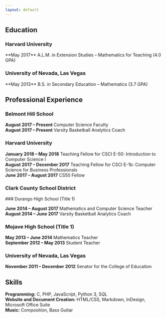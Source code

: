 ```yaml
---
layout: default
---
```


<h2 class="ressec"> Education </h2>

<h3 class="resloc"> Harvard University </h3>
**May 2017** A.L.M. in Extension Studies – Mathematics for Teaching (4.0 GPA)

<h3 class="resloc"> University of Nevada, Las Vegas  </h3>                       
**May 2013** B.S. in Secondary Education – Mathematics (3.7 GPA)            

<h2 class="ressec"> Professional Experience </h2>

<h3 class="resloc"> Belmont Hill School </h3>

**August 2017 – Present** Computer Science Faculty<br>
**August 2017 – Present** Varsity Basketball Analytics Coach  

<h3 class="resloc"> Harvard University </h3>

**January 2018 – May 2018** Teaching Fellow for CSCI E-50: Introduction to Computer Science I <br>
**August 2017 – December 2017** Teaching Fellow for CSCI E-1b: Computer Science for Business Professionals<br>
**June 2017 – August 2017** CS50 Fellow  

<h3 class="resloc"> Clark County School District </h3>
### Durango High School (Title 1)

**June 2014 – August 2017** Mathematics and Computer Science Teacher<br>
**August 2014 – June 2017** Varsity Basketball Analytics Coach    

### Mojave High School (Title 1)

**May 2013 – June 2014** Mathematics Teacher<br>
**September 2012 – May 2013** Student Teacher   

<h3 class="resloc"> University of Nevada, Las Vegas </h3>

**November 2011 – December 2012** Senator for the College of Education   

<h2 class="ressec"> Skills </h2>

**Programming:** C, PHP, JavaScript, Python 3, SQL <br>
**Website and Document Creation:** HTML/CSS, Markdown, InDesign, Microsoft Office Suite <br>
**Music:** Composition, Bass Guitar
